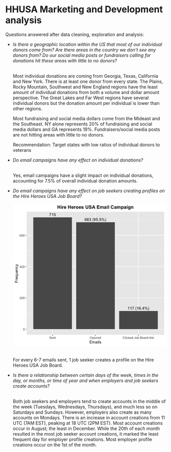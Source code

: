 # HHUSA Marketing and Development analysis

Questions answered after data cleaning, exploration and analysis:

<ul>
<li><i>Is there a geographic location within the US that most of our individual donors come
from? Are there areas in the country we don't see any donors from? Do our social media
  posts or fundraisers calling for donations hit these areas with little to no donors?</i></li>
  
<br> Most individual donations are coming from Georgia, Texas, California and New York.
There is at least one donor from every state.
The Plains, Rocky Mountain, Southwest and New England regions have the least amount of individual donations from both a volume and dollar amount perspective.
The Great Lakes and Far West regions have several individual donors but the donation amount per individual is lower than other regions. 

Most fundraising and social media dollars come from the Mideast and the Southeast. NY alone represents 20% of fundraising and social media dollars and GA represents 19%. 
Fundraisers/social media posts are not hitting areas with little to no donors. 

Recommendation: Target states with low ratios of individual donors to veterans


  <li><i>Do email campaigns have any effect on individual donations?</i></li>
  
  <br>Yes, email campaigns have a slight impact on individual donations, accounting for 7.5% of overall individual donation amounts.

<li><i>Do email campaigns have any effect on job seekers creating profiles on the Hire Heroes
  USA Job Board?</i></li>
  
  ![sketch](HHUSA_Email_Campaigns_Visualization.png)
  
  <br>For every 6-7 emails sent, 1 job seeker creates a profile on the Hire Heroes USA Job Board.

<li><i>Is there a relationship between certain days of the week, times in the day, or months, or
  time of year and when employers and job seekers create accounts?</i></li>
  
<br>Both job seekers and employers tend to create accounts in the middle of the week (Tuesdays, Wednesdays, Thursdays), and much less so on Saturdays and Sundays. However, employers also create as many accounts on Mondays.
There is an increase in account creations from 11 UTC (7AM EST), peaking at 18 UTC (2PM EST).
Most account creations occur in August; the least in December.
While the 20th of each month resulted in the most job seeker account creations, it marked the least frequent day for employer profile creations.
Most employer profile creations occur on the 1st of the month.

  </ul>
